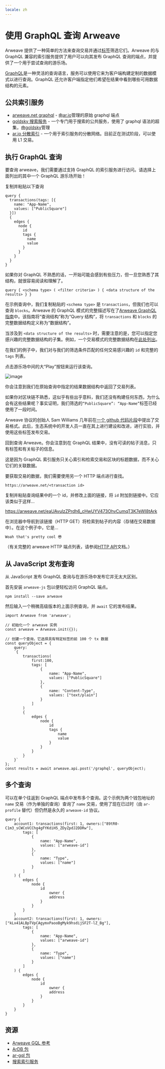 ```yaml
---
locale: zh
---
```

# 使用 GraphQL 查询 Arweave
Arweave 提供了一种简单的方法来查询交易并通过[标签](../concepts/tags.md)筛选它们。Arweave 的与 GraphQL 兼容的索引服务提供了用户可以向其发布 GraphQL 查询的端点，并提供了一个用于尝试查询的游乐场。

[GraphQL](https://graphql.org)是一种灵活的查询语言，服务可以使用它来为客户端构建定制的数据模式以进行查询。GraphQL 还允许客户端指定他们希望在结果中看到哪些可用数据结构的元素。

## 公共索引服务

- [arweave.net graphql](https://arweave.net/graphql) - 由[ar.io](https://ar.io)管理的原始 graphql 端点
- [goldsky 搜索服务](https://arweave-search.goldsky.com/graphql) - 一个专门用于搜索的公共服务，使用了 graphql 语法的超集，由[goldsky](https://goldsky.com)管理
- [ar.io 分散索引](https://ar-io.dev/graphql) - 一个用于索引服务的分散网络。目前正在测试阶段，可以使用 L1 交易。

## 执行 GraphQL 查询
要查询 arweave，我们需要通过支持 GraphQL 的索引服务进行访问。请选择上面列出的其中一个 GraphQL 游乐场开始！

复制并粘贴以下查询
```graphql:no-line-numbers
query {
  transactions(tags: [{
    name: "App-Name",
    values: ["PublicSquare"]
  }]) 
  {
    edges {
      node {
        id
        tags {
          name
          value
        }
      }
    }
  }
}
```

如果你对 GraphQL 不熟悉的话，一开始可能会感到有些压力，但一旦您熟悉了其结构，就很容易阅读和理解了。

```text:no-line-numbers
query { <schema type> ( <filter criteria> ) { <data structure of the results> } }
```
在示例查询中，我们复制粘贴的 `<schema type>` 是 `transactions`，但我们也可以查询 `blocks`。Arweave 的 GraphQL 模式的完整描述写在了[Arweave GraphQL 指南](https://gql-guide.arweave.dev)中。该指南将“查询结构”称为“Query 结构”，将 `transactions` 和 `blocks` 的完整数据结构定义称为“数据结构”。

当涉及到 `<data structure of the results>` 时，需要注意的是，您可以指定您感兴趣的完整数据结构的子集。例如，一个交易模式的完整数据结构在[此处列出](https://gql-guide.arweave.dev/#full-data)。

在我们的例子中，我们对与我们的筛选条件匹配的任何交易感兴趣的 `id` 和完整的 `tags` 列表。

点击游乐场中间的大“Play”按钮来运行该查询。

![image](https://arweave.net/rYfVvFVKLFmmtXmf8KeTvsG8avUXMQ4qOBBTZRHqVU0)

你会注意到我们在原始查询中指定的结果数据结构中返回了交易列表。

如果你对区块链不熟悉，这似乎有些出乎意料，我们还没有构建任何东西，为什么会有这些结果呢？事实证明，我们筛选的`“PublicSquare”: “App-Name”`标签已经使用了一段时间。

Arweave 协议的创始人 Sam Williams 几年前在[一个 github 代码片段](https://gist.github.com/samcamwilliams/811537f0a52b39057af1def9e61756b2)中提出了交易格式。此后，生态系统中的开发人员一直在其上进行建设和改进，进行实验，并使用这些标签发布交易。

回到查询 Arweave。你会注意到在 GraphQL 结果中，没有可读的帖子消息，只有标签和有关帖子的信息。

这是因为 GraphQL 索引服务只关心索引和检索交易和区块的标题数据，而不关心它们的关联数据。

要获取交易的数据，我们需要使用另一个 HTTP 端点进行查找。
```text:no-line-numbers
https://arweave.net/<transaction id>
```

复制并粘贴查询结果中的一个 id，并修改上面的链接，将 `id` 附加到链接中。它应该类似于这样...

https://arweave.net/eaUAvulzZPrdh6_cHwUYV473OhvCumqT3K7eWI8tArk

在浏览器中导航到该链接（HTTP GET）将检索到帖子的内容（存储在交易数据中）。在这个例子中，它是…
```text:no-line-numbers
Woah that's pretty cool 😎
```
（有关完整的 arweave HTTP 端点列表，请参阅[HTTP API](https://docs.arweave.org/developers/server/http-api)文档。）

## 从 JavaScript 发布查询
从 JavaScript 发布 GraphQL 查询与在游乐场中发布它并无太大区别。

首先安装 `arweave-js` 包以便轻松访问 GraphQL 端点。
```console:no-line-numbers
npm install --save arweave
```

然后输入一个稍微高级版本的上面示例查询，并 `await` 它的发布结果。

```js:no-line-numbers
import Arweave from 'arweave';

// 初始化一个 arweave 实例
const arweave = Arweave.init({});

// 创建一个查询，它选择具有特定标签的前 100 个 tx 数据
const queryObject = {
	query:
	`{
		transactions(
			first:100,
			tags: [
				{
					name: "App-Name",
					values: ["PublicSquare"]
				},
				{
					name: "Content-Type",
					values: ["text/plain"]
				}
			]
		) 
		{
			edges {
				node {
					id
					tags {
						name
						value
					}
				}
			}
		}
	}`
};
const results = await arweave.api.post('/graphql', queryObject);
```

## 多个查询
可以在单个往返到 GraphQL 端点中发布多个查询。这个示例为两个钱包地址的 `name` 交易（作为单独的查询）查询了 `name` 交易，使用了现在已过时（由 `ar-profile` 替代）但仍然是永久的 `arweave-id` 协议。
```graphql:no-line-numbers
query {
	account1: transactions(first: 1, owners:["89tR0-C1m3_sCWCoVCChg4gFYKdiH5_ZDyZpdJ2DDRw"],
		tags: [
			{
				name: "App-Name",
				values: ["arweave-id"]
			},
			{
				name: "Type",
				values: ["name"]
			}
		]
	) {
		edges {
			node {
				id
					owner {
					address
				}
			}
		}
	}
	account2: transactions(first: 1, owners:["kLx41ALBpTVpCAgymxPaooBgMyk9hsdijSF2T-lZ_Bg"],
		tags: [
			{
				name: "App-Name",
				values: ["arweave-id"]
			},
			{
				name: "Type",
				values: ["name"]
			}
		]
	) {
		edges {
			node {
				id
					owner {
					address
				}
			}
		}
	}
}
```


## 资源
* [Arweave GQL 参考](../../references/gql.md)
* [ArDB 包](./ardb.md)
* [ar-gql 包](./ar-gql.md)
* [搜索索引服务](./search-indexing-service.md)